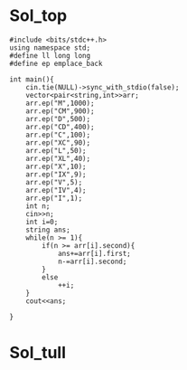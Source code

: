 # Sol_top

    #include <bits/stdc++.h>
    using namespace std;
    #define ll long long
    #define ep emplace_back
    
    int main(){
        cin.tie(NULL)->sync_with_stdio(false);
        vector<pair<string,int>>arr;
        arr.ep("M",1000);
        arr.ep("CM",900);
        arr.ep("D",500);
        arr.ep("CD",400);
        arr.ep("C",100);
        arr.ep("XC",90);
        arr.ep("L",50);
        arr.ep("XL",40);
        arr.ep("X",10);
        arr.ep("IX",9);
        arr.ep("V",5);
        arr.ep("IV",4);
        arr.ep("I",1);
        int n;
        cin>>n;
        int i=0;
        string ans;
        while(n >= 1){
            if(n >= arr[i].second){
                ans+=arr[i].first;
                n-=arr[i].second;
            }
            else
                ++i;
        }
        cout<<ans;

    }

# Sol_tull
